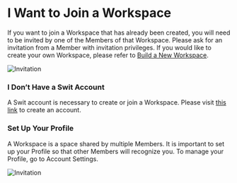 # I Want to Join a Workspace

 If you want to join a Workspace that has already been created, you will need to be invited by one of the Members of that Workspace. Please ask for an invitation from a Member with invitation privileges. If you would like to create your own Workspace, please refer to [Build a New Workspace](https://help.swit.io/feature/19021808473085p1BBi/1902180857514J9ytE3).

 ![Invitation](https://files.swit.io/help_image/GS_02_Email.png)   
 ### I Don’t Have a Swit Account

 A Swit account is necessary to create or join a Workspace. Please visit [this link](https://swit.io/auth/register) to create an account.

   
 ### Set Up Your Profile

 A Workspace is a space shared by multiple Members. It is important to set up your Profile so that other Members will recognize you. To manage your Profile, go to Account Settings.

 ![Invitation](https://files.swit.io/help_image/GS_02_Profile_settings.png) 